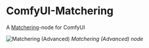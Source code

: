 # ComfyUI-Matchering
A [Matchering](https://github.com/sergree/matchering)-node for ComfyUI

![Matchering (Advanced)](https://github.com/user-attachments/assets/52260bf8-9965-4bbb-a475-0e3bae418d59)
*Matchering (Advanced) node*
